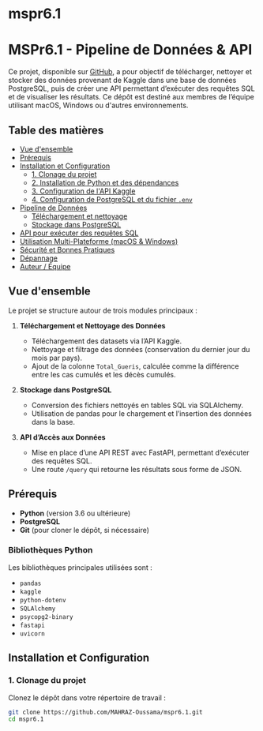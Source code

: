 # mspr6.1

# MSPr6.1 - Pipeline de Données & API

Ce projet, disponible sur [GitHub](https://github.com/MAHRAZ-Oussama/mspr6.1.git), a pour objectif de télécharger, nettoyer et stocker des données provenant de Kaggle dans une base de données PostgreSQL, puis de créer une API permettant d’exécuter des requêtes SQL et de visualiser les résultats. Ce dépôt est destiné aux membres de l’équipe utilisant macOS, Windows ou d'autres environnements.

## Table des matières

- [Vue d'ensemble](#vue-densemble)
- [Prérequis](#prerequis)
- [Installation et Configuration](#installation-et-configuration)
  - [1. Clonage du projet](#1-clonage-du-projet)
  - [2. Installation de Python et des dépendances](#2-installation-de-python-et-des-dépendances)
  - [3. Configuration de l'API Kaggle](#3-configuration-de-lapi-kaggle)
  - [4. Configuration de PostgreSQL et du fichier `.env`](#4-configuration-de-postgresql-et-du-fichier-env)
- [Pipeline de Données](#pipeline-de-données)
  - [Téléchargement et nettoyage](#téléchargement-et-nettoyage)
  - [Stockage dans PostgreSQL](#stockage-dans-postgresql)
- [API pour exécuter des requêtes SQL](#api-pour-exécuter-des-requêtes-sql)
- [Utilisation Multi-Plateforme (macOS & Windows)](#utilisation-multi-plateforme-macos--windows)
- [Sécurité et Bonnes Pratiques](#sécurité-et-bonnes-pratiques)
- [Dépannage](#dépannage)
- [Auteur / Équipe](#-auteur--équipe)

## Vue d'ensemble

Le projet se structure autour de trois modules principaux :

1. **Téléchargement et Nettoyage des Données**  
   - Téléchargement des datasets via l’API Kaggle.
   - Nettoyage et filtrage des données (conservation du dernier jour du mois par pays).
   - Ajout de la colonne `Total_Gueris`, calculée comme la différence entre les cas cumulés et les décès cumulés.

2. **Stockage dans PostgreSQL**  
   - Conversion des fichiers nettoyés en tables SQL via SQLAlchemy.
   - Utilisation de pandas pour le chargement et l’insertion des données dans la base.

3. **API d’Accès aux Données**  
   - Mise en place d’une API REST avec FastAPI, permettant d’exécuter des requêtes SQL.
   - Une route `/query` qui retourne les résultats sous forme de JSON.

## Prérequis

- **Python** (version 3.6 ou ultérieure)
- **PostgreSQL**
- **Git** (pour cloner le dépôt, si nécessaire)

### Bibliothèques Python

Les bibliothèques principales utilisées sont :
- `pandas`
- `kaggle`
- `python-dotenv`
- `SQLAlchemy`
- `psycopg2-binary`
- `fastapi`
- `uvicorn`

## Installation et Configuration

### 1. Clonage du projet

Clonez le dépôt dans votre répertoire de travail :

```bash
git clone https://github.com/MAHRAZ-Oussama/mspr6.1.git
cd mspr6.1
